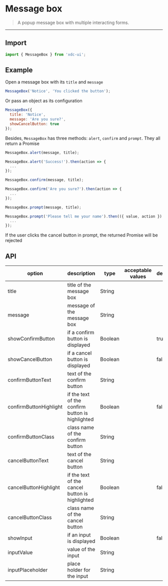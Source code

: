 # Message box

> A popup message box with multiple interacting forms.

-------------
## Import

```javascript
import { MessageBox } from 'xdc-ui';
```

## Example

Open a message box with its `title` and `message`

```javascript
MessageBox('Notice', 'You clicked the button');
```

Or pass an object as its configuration

```javascript
MessageBox({
  title: 'Notice',
  message: 'Are you sure?',
  showCancelButton: true
});
```

Besides, `MessageBox` has three methods: `alert`, `confirm` and `prompt`. They all return a Promise
```javascript
MessageBox.alert(message, title);
```
```javascript
MessageBox.alert('Success!').then(action => {
  ...
});
```
```javascript
MessageBox.confirm(message, title);
```
```javascript
MessageBox.confirm('Are you sure?').then(action => {
  ...
});
```
```javascript
MessageBox.prompt(message, title);
```
```javascript
MessageBox.prompt('Please tell me your name').then(({ value, action }) => {
  ...
});
```
If the user clicks the cancel button in prompt, the returned Promise will be rejected

## API
| option | description | type | acceptable values | default |
|------|-------|---------|-------|--------|
| title | title of the message box | String | | |
| message | message of the message box | String | | |
| showConfirmButton | if a confirm button is displayed | Boolean | | true |
| showCancelButton | if a cancel button is displayed | Boolean | | false |
| confirmButtonText | text of the confirm button | String | | |
| confirmButtonHighlight | if the text of the confirm button is highlighted | Boolean | | false |
| confirmButtonClass | class name of the confirm button | String | | |
| cancelButtonText | text of the cancel button | String | | |
| cancelButtonHighlight | if the text of the cancel button is highlighted | Boolean | | false |
| cancelButtonClass | class name of the cancel button | String | | |
| showInput | if an input is displayed | Boolean | | false |
| inputValue | value of the input | String | | |
| inputPlaceholder | place holder for the input | String | | |
